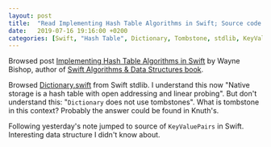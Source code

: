 ```yaml
---
layout: post
title:  "Read Implementing Hash Table Algorithms in Swift; Source code of Dictionary.swift"
date:   2019-07-16 19:16:00 +0200
categories: [Swift, "Hash Table", Dictionary, Tombstone, stdlib, KeyValuePairs]
---
```

Browsed post [Implementing Hash Table Algorithms in Swift](https://medium.com/swift-algorithms-data-structures/understanding-hash-table-algorithms-in-swift-3476828bea69) by Wayne Bishop, author of [Swift Algorithms & Data Structures book](https://www.amazon.com/Swift-Algorithms-Structures-Wayne-Bishop/dp/0692511768).

Browsed [Dictionary.swift](https://github.com/apple/swift/blob/e9d4687e31a3ae8e90604d3b15bf8b241479c211/stdlib/public/core/Dictionary.swift) from Swift stdlib. I understand this now "Native storage is a hash table with open addressing and linear probing". But don't understand this: "`Dictionary` does not use tombstones". What is tombstone in this context? Probably the answer could be found in Knuth's.

Following yesterday's note jumped to source of `KeyValuePairs` in Swift. Interesting data structure I didn't know about.
